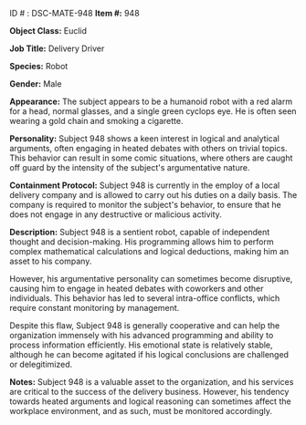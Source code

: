 ID # : DSC-MATE-948
**Item #:** 948

**Object Class:** Euclid

**Job Title:** Delivery Driver

**Species:** Robot

**Gender:** Male

**Appearance:** The subject appears to be a humanoid robot with a red alarm for a head, normal glasses, and a single green cyclops eye. He is often seen wearing a gold chain and smoking a cigarette.

**Personality:** Subject 948 shows a keen interest in logical and analytical arguments, often engaging in heated debates with others on trivial topics. This behavior can result in some comic situations, where others are caught off guard by the intensity of the subject's argumentative nature.

**Containment Protocol:** Subject 948 is currently in the employ of a local delivery company and is allowed to carry out his duties on a daily basis. The company is required to monitor the subject's behavior, to ensure that he does not engage in any destructive or malicious activity.

**Description:** Subject 948 is a sentient robot, capable of independent thought and decision-making. His programming allows him to perform complex mathematical calculations and logical deductions, making him an asset to his company.

However, his argumentative personality can sometimes become disruptive, causing him to engage in heated debates with coworkers and other individuals. This behavior has led to several intra-office conflicts, which require constant monitoring by management.

Despite this flaw, Subject 948 is generally cooperative and can help the organization immensely with his advanced programming and ability to process information efficiently. His emotional state is relatively stable, although he can become agitated if his logical conclusions are challenged or delegitimized.

**Notes:** Subject 948 is a valuable asset to the organization, and his services are critical to the success of the delivery business. However, his tendency towards heated arguments and logical reasoning can sometimes affect the workplace environment, and as such, must be monitored accordingly.